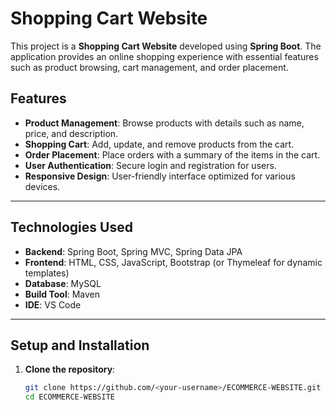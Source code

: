# Shopping Cart Website

This project is a **Shopping Cart Website** developed using **Spring Boot**. The application provides an online shopping experience with essential features such as product browsing, cart management, and order placement. 

## Features

- **Product Management**: Browse products with details such as name, price, and description.
- **Shopping Cart**: Add, update, and remove products from the cart.
- **Order Placement**: Place orders with a summary of the items in the cart.
- **User Authentication**: Secure login and registration for users.
- **Responsive Design**: User-friendly interface optimized for various devices.

---

## Technologies Used

- **Backend**: Spring Boot, Spring MVC, Spring Data JPA
- **Frontend**: HTML, CSS, JavaScript, Bootstrap (or Thymeleaf for dynamic templates)
- **Database**: MySQL
- **Build Tool**: Maven
- **IDE**:  VS Code 

---

## Setup and Installation

1. **Clone the repository**:
   ```bash
   git clone https://github.com/<your-username>/ECOMMERCE-WEBSITE.git
   cd ECOMMERCE-WEBSITE
